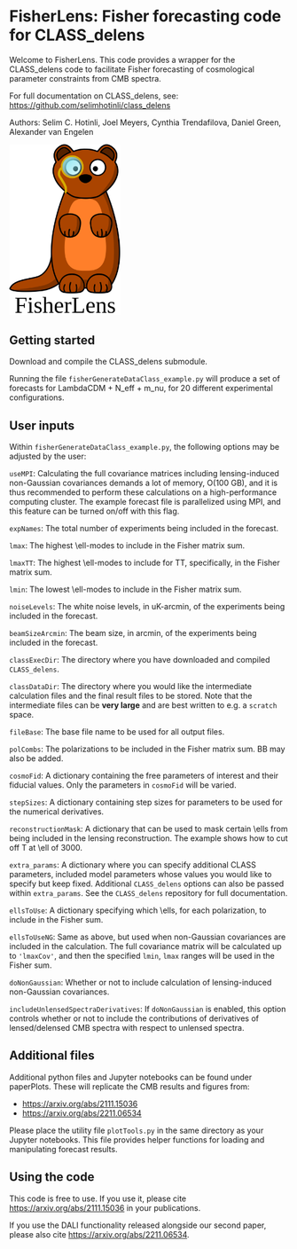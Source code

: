 

FisherLens: Fisher forecasting code for CLASS_delens
==============================================


Welcome to FisherLens. This code provides a wrapper for the CLASS_delens code to facilitate Fisher forecasting of cosmological parameter constraints from CMB spectra.

For full documentation on CLASS_delens, see:
 https://github.com/selimhotinli/class_delens

Authors: Selim C. Hotinli, Joel Meyers, Cynthia Trendafilova, Daniel Green, Alexander van Engelen

<img src="./FisherLensLogo.svg" width="200" height = "auto" />

Getting started
-----------------------------------

Download and compile the CLASS_delens submodule.

Running the file `fisherGenerateDataClass_example.py` will produce a set of forecasts for LambdaCDM + N_eff + m_nu, for 20 different experimental configurations.

User inputs
-----------------------------------

Within `fisherGenerateDataClass_example.py`, the following options may be adjusted by the user:

`useMPI`: Calculating the full covariance matrices including lensing-induced non-Gaussian covariances demands a lot of memory, O(100 GB), and it is thus recommended to perform these calculations on a high-performance computing cluster. The example forecast file is parallelized using MPI, and this feature can be turned on/off with this flag.

`expNames`: The total number of experiments being included in the forecast.

`lmax`: The highest \ell-modes to include in the Fisher matrix sum.

`lmaxTT`: The highest \ell-modes to include for TT, specifically, in the Fisher matrix sum.

`lmin`: The lowest \ell-modes to include in the Fisher matrix sum.

`noiseLevels`: The white noise levels, in uK-arcmin, of the experiments being included in the forecast.

`beamSizeArcmin`: The beam size, in arcmin, of the experiments being included in the forecast.

`classExecDir`: The directory where you have downloaded and compiled `CLASS_delens`.

`classDataDir`: The directory where you would like the intermediate calculation files and the final result files to be stored. Note that the intermediate files can be **very large** and are best written to e.g. a `scratch` space.

`fileBase`: The base file name to be used for all output files.

`polCombs`: The polarizations to be included in the Fisher matrix sum. BB may also be added.

`cosmoFid`: A dictionary containing the free parameters of interest and their fiducial values. Only the parameters in `cosmoFid` will be varied.

`stepSizes`: A dictionary containing step sizes for parameters to be used for the numerical derivatives.

`reconstructionMask`: A dictionary that can be used to mask certain \ells from being included in the lensing reconstruction. The example shows how to cut off T at \ell of 3000.

`extra_params`: A dictionary where you can specify additional CLASS parameters, included model parameters whose values you would like to specify but keep fixed. Additional `CLASS_delens` options can also be passed within `extra_params`. See the `CLASS_delens` repository for full documentation.

`ellsToUse`: A dictionary specifying which \ells, for each polarization, to include in the Fisher sum.

`ellsToUseNG`: Same as above, but used when non-Gaussian covariances are included in the calculation. The full covariance matrix will be calculated up to `'lmaxCov'`, and then the specified `lmin`, `lmax` ranges will be used in the Fisher sum.

`doNonGaussian`: Whether or not to include calculation of lensing-induced non-Gaussian covariances.

`includeUnlensedSpectraDerivatives`: If `doNonGaussian` is enabled, this option controls whether or not to include the contributions of derivatives of lensed/delensed CMB spectra with respect to unlensed spectra.

Additional files
-----------------------------------

Additional python files and Jupyter notebooks can be found under paperPlots. These will replicate the CMB results and figures from:
 - https://arxiv.org/abs/2111.15036
 - https://arxiv.org/abs/2211.06534
 
 Please place the utility file `plotTools.py` in the same directory as your Jupyter notebooks. This file provides helper functions for loading and manipulating forecast results.

Using the code
-----------------------------------

This code is free to use. If you use it, please cite https://arxiv.org/abs/2111.15036 in your publications.

If you use the DALI functionality released alongside our second paper, please also cite https://arxiv.org/abs/2211.06534.
